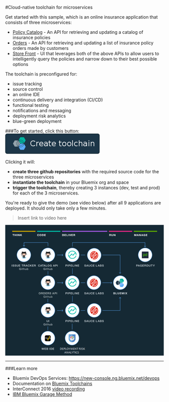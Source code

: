 #Cloud-native toolchain for microservices

Get started with this sample, which is an online insurance application that consists of three microservices:  
- [Policy Catalog][github_catalog_url] - An API for retrieving and updating a catalog of insurance policies  
- [Orders][github_orders_url] - An API for retrieving and updating a list of insurance policy orders made by customers  
- [Store Front][github_store_url] - UI that leverages both of the above APIs to allow users to intelligently query the policies and narrow down to their best possible options

The toolchain is preconfigured for:

- issue tracking
- source control
- an online IDE
- continuous delivery and integration (CI/CD)
- functional testing
- notifications and messaging
- deployment risk analytics
- blue-green deployment

###To get started, click this button:
[![Deploy To Bluemix](./.bluemix/create_toolchain_button.png)](https://new-console.ng.bluemix.net/devops/setup/deploy/?repository=https%3A//github.com//IBM-Bluemix/insurance-toolchain.git)

Clicking it will:
- **create three github repositories** with the required source code for the three microservices
- **instantiate the toolchain** in your Bluemix org and space
- **trigger the toolchain**, thereby creating 3 instances (dev, test and prod) for each of the 3 microservices.

You're ready to give the demo (see video below) after all 9 applications are deployed. It should only take only a few minutes.

> Insert link to video here

![toolchain preview](./.bluemix/dra-toolchain2.png)

---

###Learn more

* Bluemix DevOps Services: https://new-console.ng.bluemix.net/devops
* Documentation on [Bluemix Toolchains][toolchains_overview_url]
* InterConnect 2016 [video recording][toolchains_interconnect_video_url]
* [IBM Bluemix Garage Method][garage_method_url]

<!--Links-->
[github_store_url]: https://github.com/IBM-Bluemix/insurance-store-front
[github_catalog_url]: https://github.com/IBM-Bluemix/insurance-catalog
[github_orders_url]: https://github.com/IBM-Bluemix/insurance-orders
[toolchains_overview_url]: https://new-console.ng.bluemix.net/docs/toolchains/toolchains_overview.html
[toolchains_interconnect_video_url]: https://vimeo.com/156126035/8b04b8878a
[garage_method_url]: https://www.ibm.com/devops/method

